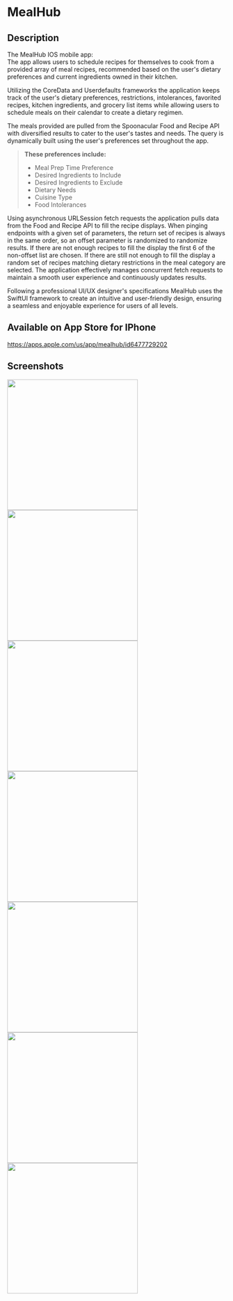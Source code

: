 # MealHub

## Description
The MealHub IOS mobile app:  
The app allows users to schedule recipes for themselves to cook from a provided array of meal recipes, recommended based on the user's dietary preferences and current ingredients owned in their kitchen. 

Utilizing the CoreData and Userdefaults frameworks the application keeps track of the user's dietary preferences, restrictions, intolerances, favorited recipes, kitchen ingredients, and grocery list items while allowing users to schedule meals on their calendar to create a dietary regimen.

The meals provided are pulled from the Spoonacular Food and Recipe API with diversified results to cater to the user's tastes and needs. The query is dynamically built using the user's preferences set throughout the app. 
<br>
> **These preferences include:**
> - Meal Prep Time Preference
> - Desired Ingredients to Include
> - Desired Ingredients to Exclude
> - Dietary Needs
> - Cuisine Type
> - Food Intolerances

Using asynchronous URLSession fetch requests the application pulls data from the Food and Recipe API to fill the recipe displays. When pinging endpoints with a given set of parameters, the return set of recipes is always in the same order, so an offset parameter is randomized to randomize results. If there are not enough recipes to fill the display the first 6 of the non-offset list are chosen. If there are still not enough to fill the display a random set of recipes matching dietary restrictions in the meal category are selected. The application effectively manages concurrent fetch requests to maintain a smooth user experience and continuously updates results.


Following a professional UI/UX designer's specifications MealHub uses the SwiftUI framework to create an intuitive and user-friendly design, ensuring a seamless and enjoyable experience for users of all levels. 


## Available on App Store for IPhone
https://apps.apple.com/us/app/mealhub/id6477729202


## Screenshots
<img src="https://github.com/Dhowes24/MealHub/assets/33637595/eca2b6bf-854b-4fec-821d-af36c6b7dd4e" width="300"/>
<img src="https://github.com/Dhowes24/MealHub/assets/33637595/ce742123-1d3b-4636-8108-204a6156b1e8" width="300"/>
<img src="https://github.com/Dhowes24/MealHub/assets/33637595/eb1a9210-9c47-445c-a6b5-ee240531b7c3" width="300"/>
<img src="https://github.com/Dhowes24/MealHub/assets/33637595/9a8e47f6-b554-4aa8-830f-811ecb2b64d3" width="300"/>
<img src="https://github.com/Dhowes24/MealHub/assets/33637595/f8f8c1d4-ef5b-4a97-9ff3-55cdf26663ad)" width="300"/>
<img src="https://github.com/Dhowes24/MealHub/assets/33637595/0dc7bd35-19af-4add-95c5-c3e35534e7bf)" width="300"/>
<img src="https://github.com/Dhowes24/MealHub/assets/33637595/2639b711-a107-425b-8715-b77400f6cd1a)" width="300"/>

